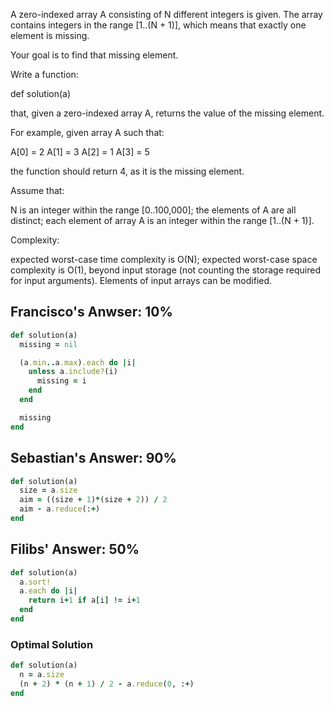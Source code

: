 A zero-indexed array A consisting of N different integers is given. The array contains integers in the range [1..(N + 1)], which means that exactly one element is missing.

Your goal is to find that missing element.

Write a function:

def solution(a)

that, given a zero-indexed array A, returns the value of the missing element.

For example, given array A such that:

  A[0] = 2
  A[1] = 3
  A[2] = 1
  A[3] = 5

the function should return 4, as it is the missing element.

Assume that:

N is an integer within the range [0..100,000]; the elements of A are all distinct; each element of array A is an integer within the range [1..(N + 1)].

Complexity:

expected worst-case time complexity is O(N);
expected worst-case space complexity is O(1), beyond input storage (not counting the storage required for input arguments).
Elements of input arrays can be modified.

## Francisco's Anwser: 10%

```ruby
def solution(a)
  missing = nil

  (a.min..a.max).each do |i|
    unless a.include?(i)
      missing = i
    end
  end

  missing
end
```

## Sebastian's Answer: 90%

```ruby
def solution(a)
  size = a.size
  aim = ((size + 1)*(size + 2)) / 2
  aim - a.reduce(:+)
end
```

## Filibs' Answer: 50%

```ruby
def solution(a)
  a.sort!
  a.each do |i|
    return i+1 if a[i] != i+1
  end
end
```

### Optimal Solution

```ruby
def solution(a)
  n = a.size
  (n + 2) * (n + 1) / 2 - a.reduce(0, :+)
end
```
